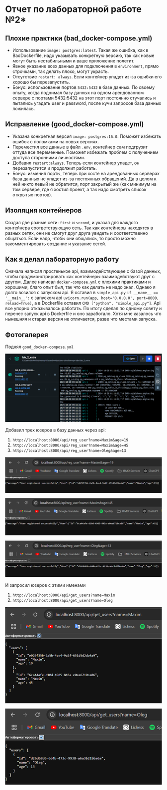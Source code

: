 # Отчет по лабораторной работе №2*

## Плохие практики (bad_docker-compose.yml)
* Использование ```image: postgres:latest```. Такая же ошибка, как в BadDockerfile, надо указывать конкретную версию, так как новые могут быть нестабильными и ваше приложение полетит.
* Явное указание всех данных для подключения в ```environment```, прямо строчками, так делать плохо, могут украсть.
* Отсутствие ```restart: always```. Если контейнер упадет из-за ошибки его хорошо бы перезапустить.
* Бонус: использование портов ```5432:5432``` в базе данных. По своему опыту, когда поднимал базу данных на одном арендованном сервере с портами 5432:5432 на этот порт постоянно стучались и пытались угадать user и password, после кучи запросов база данных ложилась.

## Исправление (good_docker-compose.yml)
* Указана конкретная версия ```image: postgres:16.0```. Поможет избежать ошибок с поломками на новых версиях.
* Переместил все данные в файл ```.env```, контейнер сам подгрузит оттуда все переменные. Поможет избежать проблем с получением доступа сторонними личностями.
* Добавил ```restart:always```. Теперь если контейнер упадет, он перезапустится и продолжит работать.
* Бонус: изменил порты, теперь при хосте на арендованных серверах база данных не упадет из-за постоянных обращений. Да в целом к ней никто левый не обратится, порт закрытый же (как минимум на том сервере, где я хостил проект, а так надо смотреть список открытых портов).

## Изоляция контейнеров
Создал две разные сети: ```first``` и ```second```, и указал для каждого контейнера соответствующую сеть. Так как контейнеры находятся в разных сетях, они не смогут друг друга увидеть и соответственно общаться. Если надо, чтобы они общались, то просто можно закомментировать создание и указание сетей.

## Как я делал лабораторную работу
Сначала написал простенькое api, взаимодействующее с базой данных, чтобы продемонстрировать как контейнеры взаимодействуют друг с другом.
Далее написал ```docker-compose.yml``` с плохими практиками и хорошими, благо опыт был, так что как делать не надо знал.
Однако я долго возился с запуском api. Я оставил в ```simple_api.py``` ```if __name__ == '__main__':``` с запуском api ```uvicorn.run(app, host='0.0.0.0', port=8000, reload=True)```, а в Dockerfile оставил ```CMD ["python", "simple_api.py"]```. Api все упорно отказывалось работать.
По итогу сделал по одному совету и перенес запуск api в Dockerfile и оно заработало. Хотя мне казалось что нынешняя и старая версия не отличается, разве что местами запуска.

## Фотогалерея
Поднял ```good_docker-compose.yml```

![docker-compose up](./images/dockerup.png)

Добавил трех юзеров в базу данных через api:
1. ```http://localhost:8000/api/reg_user?name=Maxim&age=19```
2. ```http://localhost:8000/api/reg_user?name=Maxim&age=45```
3. ```http://localhost:8000/api/reg_user?name=Oleg&age=13```

![add user 1](./images/add_user1.png)

![add user 2](./images/add_user2.png)

![add user 3](./images/add_user3.png)

И запросил юзеров с этими именами
1. ```http://localhost:8000/api/get_users?name=Maxim```
2. ```http://localhost:8000/api/get_users?name=Oleg```

![get user 1](./images/get_maxim.png)

![get user 2](./images/get_oleg.png)

